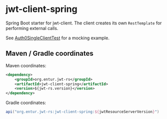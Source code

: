 # jwt-client-spring
Spring Boot starter for jwt-client. The client creates its own `RestTemplate` for performing external calls.

See [Auth0SingleClientTest] for a mocking example.

## Maven / Gradle coordinates
Maven coordinates:
```xml
<dependency>
    <groupId>org.entur.jwt-rs</groupId>
    <artifactId>jwt-client-spring</artifactId>
    <version>${jwt-rs.version}</version>
</dependency>
```

Gradle coordinates:
```groovy
api("org.entur.jwt-rs:jwt-client-spring:${jwtResourceServerVersion}")
```

[Auth0SingleClientTest]: src/test/java/org/entur/jwt/client/spring/Auth0SingleClientTest.java
